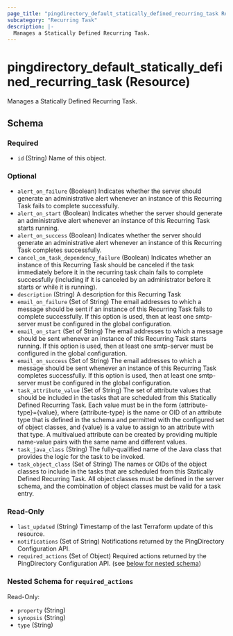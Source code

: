 ```yaml
---
page_title: "pingdirectory_default_statically_defined_recurring_task Resource - terraform-provider-pingdirectory"
subcategory: "Recurring Task"
description: |-
  Manages a Statically Defined Recurring Task.
---
```


# pingdirectory_default_statically_defined_recurring_task (Resource)

Manages a Statically Defined Recurring Task.



<!-- schema generated by tfplugindocs -->
## Schema

### Required

- `id` (String) Name of this object.

### Optional

- `alert_on_failure` (Boolean) Indicates whether the server should generate an administrative alert whenever an instance of this Recurring Task fails to complete successfully.
- `alert_on_start` (Boolean) Indicates whether the server should generate an administrative alert whenever an instance of this Recurring Task starts running.
- `alert_on_success` (Boolean) Indicates whether the server should generate an administrative alert whenever an instance of this Recurring Task completes successfully.
- `cancel_on_task_dependency_failure` (Boolean) Indicates whether an instance of this Recurring Task should be canceled if the task immediately before it in the recurring task chain fails to complete successfully (including if it is canceled by an administrator before it starts or while it is running).
- `description` (String) A description for this Recurring Task
- `email_on_failure` (Set of String) The email addresses to which a message should be sent if an instance of this Recurring Task fails to complete successfully. If this option is used, then at least one smtp-server must be configured in the global configuration.
- `email_on_start` (Set of String) The email addresses to which a message should be sent whenever an instance of this Recurring Task starts running. If this option is used, then at least one smtp-server must be configured in the global configuration.
- `email_on_success` (Set of String) The email addresses to which a message should be sent whenever an instance of this Recurring Task completes successfully. If this option is used, then at least one smtp-server must be configured in the global configuration.
- `task_attribute_value` (Set of String) The set of attribute values that should be included in the tasks that are scheduled from this Statically Defined Recurring Task. Each value must be in the form {attribute-type}={value}, where {attribute-type} is the name or OID of an attribute type that is defined in the schema and permitted with the configured set of object classes, and {value} is a value to assign to an attribute with that type. A multivalued attribute can be created by providing multiple name-value pairs with the same name and different values.
- `task_java_class` (String) The fully-qualified name of the Java class that provides the logic for the task to be invoked.
- `task_object_class` (Set of String) The names or OIDs of the object classes to include in the tasks that are scheduled from this Statically Defined Recurring Task. All object classes must be defined in the server schema, and the combination of object classes must be valid for a task entry.

### Read-Only

- `last_updated` (String) Timestamp of the last Terraform update of this resource.
- `notifications` (Set of String) Notifications returned by the PingDirectory Configuration API.
- `required_actions` (Set of Object) Required actions returned by the PingDirectory Configuration API. (see [below for nested schema](#nestedatt--required_actions))

<a id="nestedatt--required_actions"></a>
### Nested Schema for `required_actions`

Read-Only:

- `property` (String)
- `synopsis` (String)
- `type` (String)



